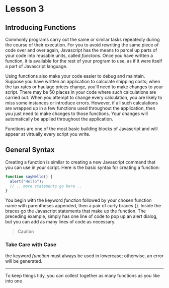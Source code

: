 # Lesson 3

## Introducing Functions

Commonly programs carry out the same or similar tasks repeatedly during the course of their execution. For you to avoid rewriting the same piece of code over and over again, Javascript has the means to parcel up parts of your code into reusable units, called *functons*. Once you have written a function, it is available for the rest of your program to use, as if it were itself a part of Javascript language.

Using functions also make your code easier to debug and maintain. Suppose you have written an application to calculate shipping costs; when the tax rates or haulage prices change, you'll need to make changes to your script. There may be 50 places in your code where such calculations are carried out. When you attempt to change every calculation, you are likely to miss some instances or introduce errors. However, if all such calculations are wrapped up in a few functions used throughout the application, then you just need to make changes to those functions. Your changes will automatically be applied throughout the application.

Functions are one of the most basic building blocks of Javascript and will appear at virtually every script you write.

## General Syntax

Creating a function is similar to creating a new Javascript command that you can use in your script. Here is the basic syntax for creating a function:
```javascript
function sayHello() {
  alert("Hello");
  // .. more statements go here ..
}
```
You begin with the keyword *function* followed by your chosen function name with parentheses appended, then a pair of curly braces {}. 
Inside the braces go the Javascript statements that make up the function. The preceding example, simply has one line of code to pop up an alert dialog, but you can add as many lines of code as necessary.

> Caution
### Take Care with Case
the keyword *function* must always be used in lowercase; otherwise, an error will be generated.

----

To keep things tidy, you can collect together as many functions as you like into one <script> element:
```html
<script>
  function doThis() {
    alert("Doing this");
  }
  function doThat() {
    alert("Doing that");
  }
</script>
```

## Calling Functions

Code wrapped in a function definition will not be executed when the page loads. Instead, it waits quietly until the function is called.

To call a function, or to invoke a function, you simply use the function name, with parentheses, whenever you want to execute the statements contained in the function.
```javascript
sayHello();
```

For example, you may want to add a call to your new function *sayHello()* to your *onClick* event of a button:
```html
<input type="button" value="Say Hello" onclick="sayHello()" />
```

> Tip
### Function Names
Function names, like variable names are case sensitive. A function called *myFunc()* is different to *myfunc()*. Also, it is really helpful to the readability of your code to choose meaningful function names.

----

> Tip
### About Methods
You have already seen examples of using *methods* associated with Javascript objects, such as *document.write()* and *window.alert*.
Methods are simply functions that belong to a specific object.

----

## Putting Javascript Code in the Page *<*head*>*

Upto now, all our Javascript code examples were placed in the <body> part of HTML page. Using functions lets you employ the much more common, and usually preferable, practice of storing your Javascript code in the <head> of the page. Functions contained within a <script> element in the page head, or in an external file included via the *src* attribute of a <script> element in the page head, are available to be called anywhere on the page. Putting functions in the document's head section ensures that they have been defined prior to any attempt being made to execute them.

> Caution
### Multiple Definitions
Ensure your Javascript functions are not defined more than once. This can sometimes happen when you include more than one sccript element in a page, especially where one or more of these references an external file of Javascript commands.
